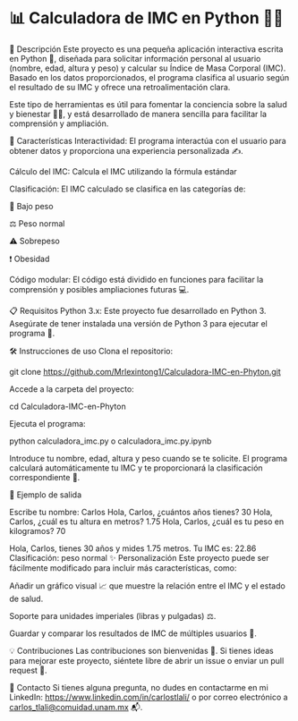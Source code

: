 # 📊 Calculadora de IMC en Python 🧑‍⚕️

📝 Descripción
Este proyecto es una pequeña aplicación interactiva escrita en Python 🐍, diseñada para solicitar información personal al usuario (nombre, edad, altura y peso) y calcular su Índice de Masa Corporal (IMC). Basado en los datos proporcionados, el programa clasifica al usuario según el resultado de su IMC y ofrece una retroalimentación clara.

Este tipo de herramientas es útil para fomentar la conciencia sobre la salud y bienestar 🏋️‍♂️, y está desarrollado de manera sencilla para facilitar la comprensión y ampliación.

🚀 Características
Interactividad: El programa interactúa con el usuario para obtener datos y proporciona una experiencia personalizada ✍️.

Cálculo del IMC: Calcula el IMC utilizando la fórmula estándar

 
 
Clasificación: El IMC calculado se clasifica en las categorías de:

🔽 Bajo peso

⚖️ Peso normal

⚠️ Sobrepeso

❗ Obesidad

Código modular: El código está dividido en funciones para facilitar la comprensión y posibles ampliaciones futuras 💻.

📋 Requisitos
Python 3.x: Este proyecto fue desarrollado en Python 3. Asegúrate de tener instalada una versión de Python 3 para ejecutar el programa 🐍.

🛠️ Instrucciones de uso
Clona el repositorio:


git clone https://github.com/Mrlexintong1/Calculadora-IMC-en-Phyton.git

Accede a la carpeta del proyecto:


cd Calculadora-IMC-en-Phyton

Ejecuta el programa:

python calculadora_imc.py
o
calculadora_imc.py.ipynb

Introduce tu nombre, edad, altura y peso cuando se te solicite. El programa calculará automáticamente tu IMC y te proporcionará la clasificación correspondiente 💪.

🎯 Ejemplo de salida

Escribe tu nombre: Carlos
Hola, Carlos, ¿cuántos años tienes? 30
Hola, Carlos, ¿cuál es tu altura en metros? 1.75
Hola, Carlos, ¿cuál es tu peso en kilogramos? 70

Hola, Carlos, tienes 30 años y mides 1.75 metros.
Tu IMC es: 22.86
Clasificación: peso normal
✨ Personalización
Este proyecto puede ser fácilmente modificado para incluir más características, como:

Añadir un gráfico visual 📈 que muestre la relación entre el IMC y el estado de salud.

Soporte para unidades imperiales (libras y pulgadas) ⚖️.

Guardar y comparar los resultados de IMC de múltiples usuarios 👥.

💡 Contribuciones
Las contribuciones son bienvenidas 🙌. Si tienes ideas para mejorar este proyecto, siéntete libre de abrir un issue o enviar un pull request 🔄.

📧 Contacto
Si tienes alguna pregunta, no dudes en contactarme en mi LinkedIn: https://www.linkedin.com/in/carlostlali/ o por correo electrónico a carlos_tlali@comuidad.unam.mx 📬.

